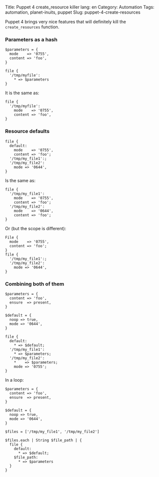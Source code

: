 Title: Puppet 4 create_resource killer
lang: en
Category: Automation
Tags: automation, planet-inuits, puppet
Slug: puppet-4-create-resources

Puppet 4 brings very nice features that will definitely kill the `create_resources`
function.

### Parameters as a hash

```Puppet
$parameters = {
  mode    => '0755',
  content => 'foo',
}

file {
  '/tmp/myfile':
    * => $parameters
}
```

It is the same as:

```Puppet
file {
  '/tmp/myfile':
    mode    => '0755',
    content => 'foo',
}
```

### Resource defaults

```Puppet
file {
  default:
    mode    => '0755',
    content => 'foo';
  '/tmp/my_file1':;
  '/tmp/my_file2':
    mode => '0644',
}
```

Is the same as:


```Puppet
file {
  '/tmp/my_file1':
    mode    => '0755',
    content => 'foo';
  '/tmp/my_file2':
    mode    => '0644',
    content => 'foo';
}
```

Or (but the scope is different):

```Puppet
File {
  mode    => '0755',
  content => 'foo';
}
file {
  '/tmp/my_file1':;
  '/tmp/my_file2':
    mode => '0644',
}
```


### Combining both of them

```Puppet
$parameters = {
  content => 'foo',
  ensure  => present,
}

$default = {
  noop => true,
  mode => '0644',
}

file {
  default:
    * => $default;
  '/tmp/my_file1':
    * => $parameters;
  '/tmp/my_file2':
    *    => $parameters;
    mode => '0755';
}
```

In a loop:

```Puppet
$parameters = {
  content => 'foo',
  ensure  => present,
}

$default = {
  noop => true,
  mode => '0644',
}

$files = ['/tmp/my_file1', '/tmp/my_file2']

$files.each | String $file_path | {
  file {
    default:
      * => $default;
    $file_path:
      * => $parameters
  }
}
```
